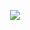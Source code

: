 <p align="center">
   <a href=""><img src="http://readme-typing-svg.herokuapp.com?font=Arial+Black&size=50&pause=1000&color26ff67&width=550&height=75&lines=Hi%2c+I'm+Riya"></a>
 </p>

